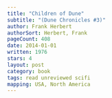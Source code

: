 ```yaml
---
title: "Children of Dune"
subtitle: "(Dune Chronicles #3)"
author: Frank Herbert
authorSort: Herbert, Frank
pageCount: 408
date: 2014-01-01
written: 1976
stars: 4
layout: post
category: book
tags: read unreviewed scifi
mapping: USA, North America
---
```

